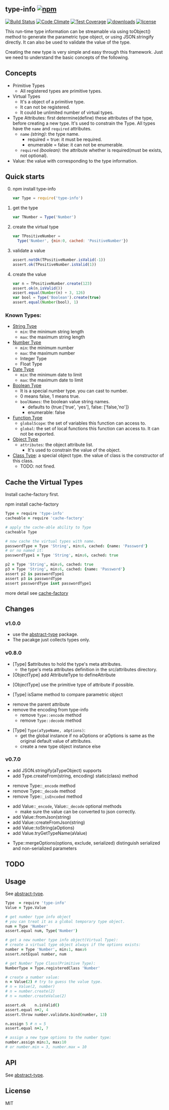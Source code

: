 ## type-info [![npm][npm-svg]][npm]

[![Build Status][travis-svg]][travis]
[![Code Climate][codeclimate-svg]][codeclimate]
[![Test Coverage][codeclimate-test-svg]][codeclimate-test]
[![downloads][npm-download-svg]][npm]
[![license][npm-license-svg]][npm]

[npm]: https://npmjs.org/package/type-info
[npm-svg]: https://img.shields.io/npm/v/type-info.svg
[npm-download-svg]: https://img.shields.io/npm/dm/type-info.svg
[npm-license-svg]: https://img.shields.io/npm/l/type-info.svg
[travis-svg]: https://img.shields.io/travis/snowyu/type-info.js/master.svg
[travis]: http://travis-ci.org/snowyu/type-info.js
[codeclimate-svg]: https://codeclimate.com/github/snowyu/type-info.js/badges/gpa.svg
[codeclimate]: https://codeclimate.com/github/snowyu/type-info.js
[codeclimate-test-svg]: https://codeclimate.com/github/snowyu/type-info.js/badges/coverage.svg
[codeclimate-test]: https://codeclimate.com/github/snowyu/type-info.js/coverage

This run-time type information can be streamable via using toObject() method
to generate the parametric type object, or using JSON.stringify directly.
It can also be used to validate the value of the type.

Creating the new type is very simple and easy through this framework.
Just we need to understand the basic concepts of the following.

## Concepts

* Primitive Types
  * All registered types are primitive types.
* Virtual Types
  * It's a object of a primitive type.
  * It can not be registered.
  * It could be unlimited number of virtual types.
* Type Attributes: first determine(define) these attributes of the type, before creating a new type.
  It's used to constrain the Type.
  All types have the `name` and `required` attributes.
  * `name` *(string)*: the type name.
    * required   = true:  it must be required.
    * enumerable = false: it can not be enumerable.
  * `required` *(boolean)*: the attribute whether is required(must be exists, not optional).
* Value: the value with corresponding to the type information.


## Quick starts

0. npm install type-info

    ```js
    var Type = require('type-info')
    ```
1. get the type

    ```js
    var TNumber = Type('Number')
    ```
2. create the virtual type

    ```js
    var TPositiveNumber =
      Type('Number', {min:0, cached: 'PositiveNumber'})
    ```
3. validate a value

    ```js
    assert.notOk(TPositiveNumber.isValid(-1))
    assert.ok(TPositiveNumber.isValid(1))
    ```
3. create the value

    ```js
    var n = TPositiveNumber.create(123)
    assert.ok(n.isValid())
    assert.equal(Number(n) + 3, 126)
    var bool = Type('Boolean').create(true)
    assert.equal(Number(bool), 1)
    ```

### Known Types:

* [String Type][string-type]
  * `min`: the minimum string length
  * `max`: the maximum string length
* [Number Type][number-type]
  * `min`: the minimum number
  * `max`: the maximum number
  * Integer Type
  * Float Type
* [Date Type][date-type]
  * `min`: the minimum date to limit
  * `max`: the maximum date to limit
* [Boolean Type][boolean-type]
  * It is a special number type. you can cast to number.
  * 0 means false, 1 means true.
  * `boolNames`: the boolean value string names.
    * defaults to {true:['true', 'yes'], false: ['false,'no']}
    * enumerable: false
* [Function Type][function-type]
  * `globalScope`: the set of variables this function can access to.
  * `global`: the set of local functions this function can access to.
    It can not be exported.
* [Object Type][object-type]
  * `attributes`: the object attribute list.
    * It's used to constrain the value of the object.
* [Class Type][class-type]: a special object type. the value of class is the constructor of this class.
  * TODO: not fined.

## Cache the Virtual Types

Install cache-factory first.

  npm install cache-factory


```coffee
Type = require 'type-info'
cacheable = require 'cache-factory'

# apply the cache-able ability to Type
cacheable Type

# now cache the virtual types with name.
passwordType = Type 'String', min:6, cached: {name: 'Password'}
# or no named it:
passwordType1 = Type 'String', min:6, cached: true

p2 = Type 'String', min:6, cached: true
p3 = Type 'String', min:6, cached: {name: 'Password'}
assert p2 is passwordType1
assert p3 is passwordType
assert passwordType isnt passwordType1
```

more detail see [cache-factory](https://github.com/snowyu/cache-factory)

## Changes

### v1.0.0

* use the [abstract-type][abstract-type] package.
* The pacakge just collects types only.

### v0.8.0

+ [Type] $attributes to hold the type's meta attributes.
  + the type's meta attributes definition in the src/attributes directory.
+ [ObjectType] add AttributeType to defineAttribute
* [ObjectType] use the primitive type of attribute if possible.
+ [Type] isSame method to compare parametric object
- remove the parent attribute
- remove the encoding from type-info
  - remove `Type::encode` method
  - remove `Type::decode` method
* [Type] `Type(aTypeName, aOptions)`:
  * get the global instance if no aOptions or aOptions is same as the original default value of attributes.
  * create a new type object instance else

### v0.7.0

+ add JSON.stringify(aTypeObject) supports
+ add Type.createFrom(string, encoding) static(class) method
- remove Type::`_encode` method
- remove Type::`_decode` method
- remove Type::`_isEncoded` method
+ add Value::`_encode`, Value::`_decode` optional methods
  * make sure the value can be converted to json correctly.
+ add Value::fromJson(string)
+ add Value::createFromJson(string)
+ add Value::toString(aOptions)
+ add Value.tryGetTypeName(aValue)
* Type::mergeOptions(options, exclude, serialized) distinguish serialized and non-serialized parameters

## TODO


## Usage

See [abstract-type][abstract-type].

```coffee
Type  = require 'type-info'
Value = Type.Value

# get number type info object
# you can treat it as a global temporary type object.
num = Type 'Number'
assert.equal num, Type('Number')

# get a new number type info object(Virtual Type):
# create a virtual type object always if the options exists:
number = Type 'Number', min:1, max:6
assert.notEqual number, num

# get Number Type Class(Primitive Type):
NumberType = Type.registeredClass 'Number'

# create a number value:
n = Value(2) # try to guess the value type.
# n = Value(2, number)
# n = number.create(2)
# n = number.createValue(2)

assert.ok    n.isValid()
assert.equal n+2, 4
assert.throw number.validate.bind(number, 13)

n.assign 5 # n = 5
assert.equal n+2, 7

# assign a new type options to the number type:
number.assign min:3, max:10
# or number.min = 3, number.max = 10

```

## API


See [abstract-type][abstract-type].

## License

MIT


[abstract-type]: https://github.com/snowyu/abstract-type.js
[string-type]: https://github.com/snowyu/string-type.js
[number-type]: https://github.com/snowyu/number-type.js
[boolean-type]: https://github.com/snowyu/boolean-type.js
[object-type]: https://github.com/snowyu/object-type.js
[function-type]: https://github.com/snowyu/function-type.js
[class-type]: https://github.com/snowyu/class-type.js
[date-type]: https://github.com/snowyu/date-type.js
